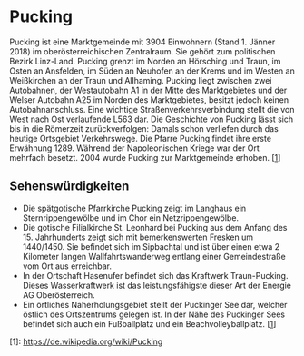 # Pucking
Pucking ist eine Marktgemeinde mit 3904 Einwohnern (Stand 1. Jänner 2018) im oberösterreichischen Zentralraum. Sie gehört zum politischen Bezirk Linz-Land. Pucking grenzt im Norden an Hörsching und Traun, im Osten an Ansfelden, im Süden an Neuhofen an der Krems und im Westen an Weißkirchen an der Traun und Allhaming. Pucking liegt zwischen zwei Autobahnen, der Westautobahn A1 in der Mitte des Marktgebietes und der Welser Autobahn A25 im Norden des Marktgebietes, besitzt jedoch keinen Autobahnanschluss. Eine wichtige Straßenverkehrsverbindung stellt die von West nach Ost verlaufende L563 dar. Die Geschichte von Pucking lässt sich bis in die Römerzeit zurückverfolgen: Damals schon verliefen durch das heutige Ortsgebiet Verkehrswege. Die Pfarre Pucking findet ihre erste Erwähnung 1289. Während der Napoleonischen Kriege war der Ort mehrfach besetzt. 2004 wurde Pucking zur Marktgemeinde erhoben. [[1]]

## Sehenswürdigkeiten
* Die spätgotische Pfarrkirche Pucking zeigt im Langhaus ein Sternrippengewölbe und im Chor ein Netzrippengewölbe.
* Die gotische Filialkirche St. Leonhard bei Pucking aus dem Anfang des 15. Jahrhunderts zeigt sich mit bemerkenswerten Fresken um 1440/1450. Sie befindet sich im Sipbachtal und ist über einen etwa 2 Kilometer langen Wallfahrtswanderweg entlang einer Gemeindestraße vom Ort aus erreichbar.
* In der Ortschaft Hasenufer befindet sich das Kraftwerk Traun-Pucking. Dieses Wasserkraftwerk ist das leistungsfähigste dieser Art der Energie AG Oberösterreich.
* Ein örtliches Naherholungsgebiet stellt der Puckinger See dar, welcher östlich des Ortszentrums gelegen ist. In der Nähe des Puckinger Sees befindet sich auch ein Fußballplatz und ein Beachvolleyballplatz. [[1]]

[1]: https://de.wikipedia.org/wiki/Pucking
\[1\]: <https://de.wikipedia.org/wiki/Pucking>
